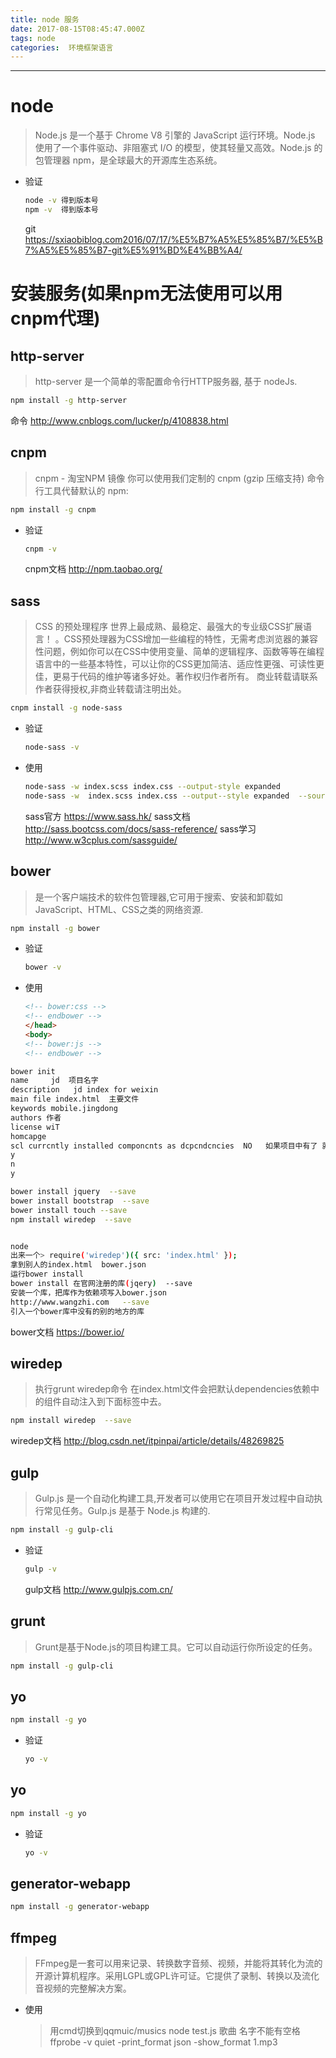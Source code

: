 ```yaml
---
title: node 服务
date: 2017-08-15T08:45:47.000Z
tags: node
categories:  环境框架语言
---
```


-------------------------------------------------------------------------------- 

<!-- more -->

# node

> Node.js 是一个基于 Chrome V8 引擎的 JavaScript 运行环境。Node.js 使用了一个事件驱动、非阻塞式 I/O 的模型，使其轻量又高效。Node.js 的包管理器 npm，是全球最大的开源库生态系统。

- 验证

  ```bash
  node -v 得到版本号
  npm -v  得到版本号
  ```

   git <https://sxiaobiblog.com2016/07/17/%E5%B7%A5%E5%85%B7/%E5%B7%A5%E5%85%B7-git%E5%91%BD%E4%BB%A4/>

# 安装服务(如果npm无法使用可以用cnpm代理)

## http-server

> http-server 是一个简单的零配置命令行HTTP服务器, 基于 nodeJs.

```bash
npm install -g http-server
```

命令 <http://www.cnblogs.com/lucker/p/4108838.html>

## cnpm

> cnpm - 淘宝NPM 镜像 你可以使用我们定制的 cnpm (gzip 压缩支持) 命令行工具代替默认的 npm:

```bash
npm install -g cnpm
```

- 验证

  ```bash
  cnpm -v
  ```

   cnpm文档 <http://npm.taobao.org/>

## sass

> CSS 的预处理程序 世界上最成熟、最稳定、最强大的专业级CSS扩展语言！ 。CSS预处理器为CSS增加一些编程的特性，无需考虑浏览器的兼容性问题，例如你可以在CSS中使用变量、简单的逻辑程序、函数等等在编程语言中的一些基本特性，可以让你的CSS更加简洁、适应性更强、可读性更佳，更易于代码的维护等诸多好处。著作权归作者所有。 商业转载请联系作者获得授权,非商业转载请注明出处。

```bash
cnpm install -g node-sass
```

- 验证

  ```bash
  node-sass -v
  ```

- 使用

  ```bash
  node-sass -w index.scss index.css --output-style expanded
  node-sass -w  index.scss index.css --output--style expanded  --source-map  map  //最后的map是自定义的文件
  ```

   sass官方 <https://www.sass.hk/> sass文档 <http://sass.bootcss.com/docs/sass-reference/> sass学习 <http://www.w3cplus.com/sassguide/>

## bower

> 是一个客户端技术的软件包管理器,它可用于搜索、安装和卸载如JavaScript、HTML、CSS之类的网络资源.

```bash
npm install -g bower
```

- 验证

  ```bash
  bower -v
  ```

- 使用

  ```html
  <!-- bower:css -->
  <!-- endbower -->
  </head>
  <body>
  <!-- bower:js -->
  <!-- endbower -->
  ```

```bash
bower init
name     jd  项目名字
description   jd index for weixin
main file index.html  主要文件
keywords mobile.jingdong
authors 作者
license wiT
homcapge
scl currcntly installed componcnts as dcpcndcncies  NO   如果项目中有了 就yes
y
n
y

bower install jquery  --save
bower install bootstrap  --save
bower install touch --save
npm install wiredep  --save


node
出来一个> require('wiredep')({ src: 'index.html' });
拿到别人的index.html  bower.json
运行bower install
bower install 在官网注册的库(jqery)  --save
安装一个库，把库作为依赖项写入bower.json
http://www.wangzhi.com   --save
引入一个bower库中没有的别的地方的库
```

bower文档 <https://bower.io/>

## wiredep

> 执行grunt wiredep命令 在index.html文件会把默认dependencies依赖中的组件自动注入到下面标签中去。

```bash
npm install wiredep  --save
```

wiredep文档 <http://blog.csdn.net/itpinpai/article/details/48269825>

## gulp

> Gulp.js 是一个自动化构建工具,开发者可以使用它在项目开发过程中自动执行常见任务。Gulp.js 是基于 Node.js 构建的.

```bash
npm install -g gulp-cli
```

- 验证

  ```bash
  gulp -v
  ```

   gulp文档 <http://www.gulpjs.com.cn/>

## grunt

> Grunt是基于Node.js的项目构建工具。它可以自动运行你所设定的任务。

```bash
npm install -g gulp-cli
```

## yo

```bash
npm install -g yo
```

- 验证

  ```bash
  yo -v
  ```

## yo

```bash
npm install -g yo
```

- 验证

  ```bash
  yo -v
  ```

## generator-webapp

```bash
npm install -g generator-webapp
```

## ffmpeg

> FFmpeg是一套可以用来记录、转换数字音频、视频，并能将其转化为流的开源计算机程序。采用LGPL或GPL许可证。它提供了录制、转换以及流化音视频的完整解决方案。

- 使用

  > 用cmd切换到qqmuic/musics node test.js 歌曲 名字不能有空格 ffprobe -v quiet -print_format json -show_format 1.mp3
